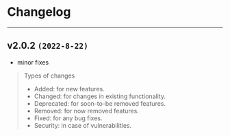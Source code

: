 # Changelog

---

## v2.0.2  `(2022-8-22)`
* minor fixes



> Types of changes
> 
> * Added: for new features. 
> * Changed: for changes in existing functionality. 
> * Deprecated: for soon-to-be removed features. 
> * Removed: for now removed features. 
> * Fixed: for any bug fixes. 
> * Security: in case of vulnerabilities. 
